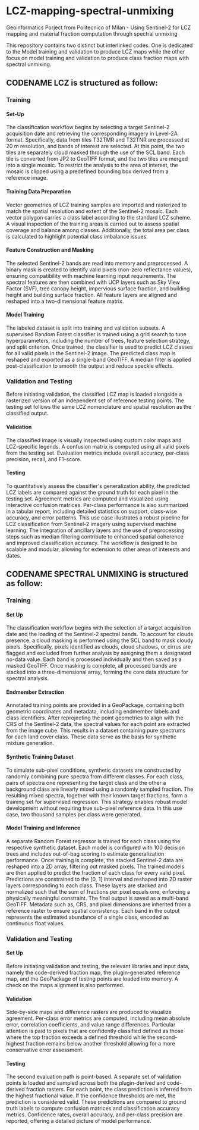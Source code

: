 # LCZ-mapping-spectral-unmixing
Geoinformatics Porject from Politecnico of Milan - Using Sentinel-2 for LCZ mapping and material fraction computation through spectral unmixing

This repository contains two distinct but interlinked codes. One is dedicated to the Model training and validation to produce LCZ maps while the other focus on model training and validation to produce class fraction maps with spectral unmixing.

## CODENAME LCZ is structured as follow:
### Training

#### Set-Up
The classification workflow begins by selecting a target Sentinel-2 acquisition date and retrieving the corresponding imagery in Level-2A format. Specifically, data from tiles T32TMR and T32TNR are processed at 20 m resolution, and bands of interest are selected. At this point, the two tiles are separately cloud masked through the use of the SCL band. Each tile is converted from JP2 to GeoTIFF format, and the two tiles are merged into a single mosaic. To restrict the analysis to the area of interest, the mosaic is clipped using a predefined bounding box derived from a reference image.
#### Training Data Preparation
Vector geometries of LCZ training samples are imported and rasterized to match the spatial resolution and extent of the Sentinel-2 mosaic. Each vector polygon carries a class label according to the standard LCZ scheme. A visual inspection of the training areas is carried out to assess spatial coverage and balance among classes. Additionally, the total area per class is calculated to highlight potential class imbalance issues.
#### Feature Construction and Masking
The selected Sentinel-2 bands are read into memory and preprocessed. A binary mask is created to identify valid pixels (non-zero reflectance values), ensuring compatibility with machine learning input requirements. The spectral features are then combined with UCP layers such as Sky View Factor (SVF), tree canopy height, impervious surface fraction, and building height and building surface fraction. All feature layers are aligned and reshaped into a two-dimensional feature matrix.
#### Model Training
The labeled dataset is split into training and validation subsets. A supervised Random Forest classifier is trained using a grid search to tune hyperparameters, including the number of trees, feature selection strategy, and split criterion. Once trained, the classifier is used to predict LCZ classes for all valid pixels in the Sentinel-2 image.
The predicted class map is reshaped and exported as a single-band GeoTIFF. A median filter is applied post-classification to smooth the output and reduce speckle effects.

### Validation and Testing

Before initiating validation, the classified LCZ map is loaded alongside a rasterized version of an independent set of reference testing points. The testing set follows the same LCZ nomenclature and spatial resolution as the classified output.
#### Validation
The classified image is visually inspected using custom color maps and LCZ-specific legends. A confusion matrix is computed using all valid pixels from the testing set. Evaluation metrics include overall accuracy, per-class precision, recall, and F1-score.
#### Testing
To quantitatively assess the classifier's generalization ability, the predicted LCZ labels are compared against the ground truth for each pixel in the testing set. Agreement metrics are computed and visualized using interactive confusion matrices. Per-class performance is also summarized in a tabular report, including detailed statistics on support, class-wise accuracy, and error patterns.
This use case illustrates a robust pipeline for LCZ classification from Sentinel-2 imagery using supervised machine learning. The integration of ancillary layers and the use of preprocessing steps such as median filtering contribute to enhanced spatial coherence and improved classification accuracy. The workflow is designed to be scalable and modular, allowing for extension to other areas of interests and dates.

## CODENAME SPECTRAL UNMIXING is structured as follow:

### Training

#### Set Up
The classification workflow begins with the selection of a target acquisition date and the loading of the Sentinel-2 spectral bands. To account for clouds presence, a cloud masking is performed using the SCL band to mask cloudy pixels. Specifically, pixels identified as clouds, cloud shadows, or cirrus are flagged and excluded from further analysis by assigning them a designated no-data value. Each band is processed individually and then saved as a masked GeoTIFF. Once masking is complete, all processed bands are stacked into a three-dimensional array, forming the core data structure for spectral analysis.
#### Endmember Extraction
Annotated training points are provided in a GeoPackage, containing both geometric coordinates and metadata, including endmember labels and class identifiers. After reprojecting the point geometries to align with the CRS of the Sentinel-2 data, the spectral values for each point are extracted from the image cube. This results in a dataset containing pure spectrums for each land cover class. These data serve as the basis for synthetic mixture generation.
#### Synthetic Training Dataset
To simulate sub-pixel conditions, synthetic datasets are constructed by randomly combining pure spectra from different classes. For each class, pairs of spectra one representing the target class and the other a background class are linearly mixed using a randomly sampled fraction. The resulting mixed spectra, together with their known target fractions, form a training set for supervised regression. This strategy enables robust model development without requiring true sub-pixel reference data. In this use case, two thousand samples per class were generated.
#### Model Training and Inference
A separate Random Forest regressor is trained for each class using the respective synthetic dataset. Each model is configured with 100 decision trees and includes out-of-bag scoring to estimate generalization performance. Once training is complete, the stacked Sentinel-2 data are reshaped into a 2D array, filtering out masked pixels. The trained models are then applied to predict the fraction of each class for every valid pixel. Predictions are constrained to the [0, 1] interval and reshaped into 2D raster layers corresponding to each class. These layers are stacked and normalized such that the sum of fractions per pixel equals one, enforcing a physically meaningful constraint.
The final output is saved as a multi-band GeoTIFF. Metadata such as, CRS, and pixel dimensions are inherited from a reference raster to ensure spatial consistency. Each band in the output represents the estimated abundance of a single class, encoded as continuous float values.

### Validation and Testing

#### Set Up
Before initiating validation and testing, the relevant libraries and input data, namely the code-derived fraction map, the plugin-generated reference map, and the GeoPackage of testing points are loaded into memory. A check on the maps alignment is also performed.
#### Validation
Side-by-side maps and difference rasters are produced to visualize agreement. Per-class error metrics are computed, including mean absolute error, correlation coefficients, and value range differences. Particular attention is paid to pixels that are confidently classified defined as those where the top fraction exceeds a defined threshold while the second-highest fraction remains below another threshold allowing for a more conservative error assessment.
#### Testing
The second evaluation path is point-based. A separate set of validation points is loaded and sampled across both the plugin-derived and code-derived fraction rasters. For each point, the class prediction is inferred from the highest fractional value. If the confidence thresholds are met, the prediction is considered valid. These predictions are compared to ground truth labels to compute confusion matrices and classification accuracy metrics. Confidence rates, overall accuracy, and per-class precision are reported, offering a detailed picture of model performance.
